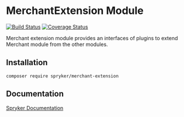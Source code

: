 # MerchantExtension Module
[![Build Status](https://travis-ci.org/spryker/merchant-extension.svg)](https://travis-ci.org/spryker/merchant-extension)
[![Coverage Status](https://coveralls.io/repos/github/spryker/merchant-extension/badge.svg)](https://coveralls.io/github/spryker/merchant-extension)

Merchant extension module provides an interfaces of plugins to extend Merchant module from the other modules.

## Installation

```
composer require spryker/merchant-extension
```

## Documentation

[Spryker Documentation](https://academy.spryker.com/developing_with_spryker/module_guide/modules.html)
